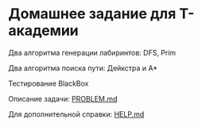 # Домашнее задание для T-академии
Два алгоритма генерации лабиринтов: DFS, Prim

Два алгоритма поиска пути: Дейкстра и A*

Тестирование BlackBox

Описание задачи: [PROBLEM.md](./PROBLEM.md)

Для дополнительной справки: [HELP.md](./HELP.md)
